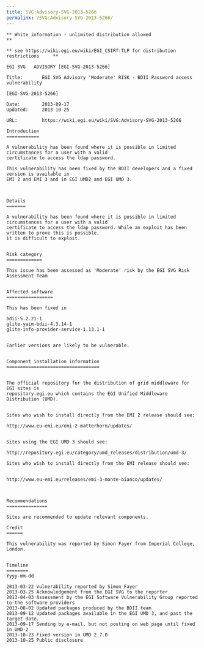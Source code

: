 ```yaml
---
title: SVG:Advisory-SVG-2013-5266
permalink: /SVG:Advisory-SVG-2013-5266/
---
```


    ** White information - unlimited distribution allowed                           **

    ** see https://wiki.egi.eu/wiki/EGI_CSIRT:TLP for distribution restrictions     **

    EGI SVG   ADVISORY [EGI-SVG-2013-5266]

    Title:       EGI SVG Advisory 'Moderate' RISK - BDII Password access vulnerability

    [EGI-SVG-2013-5266]

    Date:        2013-09-17
    Updated:     2013-10-25

    URL:         https://wiki.egi.eu/wiki/SVG:Advisory-SVG-2013-5266

    Introduction
    ============

    A vulnerability has been found where it is possible in limited circumstances for a user with a valid
    certificate to access the ldap password.

    This vulnerability has been fixed by the BDII developers and a fixed version is available in
    EMI 2 and EMI 3 and in EGI UMD2 and EGI UMD 3.



    Details
    =======

    A vulnerability has been found where it is possible in limited circumstances for a user with a valid
    certificate to access the ldap password. While an exploit has been written to prove this is possible,
    it is difficult to exploit.


    Risk category
    =============

    This issue has been assessed as 'Moderate' risk by the EGI SVG Risk Assessment Team


    Affected software
    =================

    This has been fixed in

    bdii-5.2.21-1
    glite-yaim-bdii-4.3.14-1
    glite-info-provider-service-1.13.1-1


    Earlier versions are likely to be vulnerable.


    Component installation information
    ==================================


    The official repository for the distribution of grid middleware for EGI sites is
    repository.egi.eu which contains the EGI Unified Middleware Distribution (UMD).


    Sites who wish to install directly from the EMI 2 release should see:

    http://www.eu-emi.eu/emi-2-matterhorn/updates/


    Sites using the EGI UMD 3 should see:

    http://repository.egi.eu/category/umd_releases/distribution/umd-3/

    Sites who wish to install directly from the EMI release should see:


    http://www.eu-emi.eu/releases/emi-3-monte-bianco/updates/



    Recommendations
    ===============

    Sites are recommended to update relevant components.

    Credit
    ======

    This vulnerability was reported by Simon Fayer from Imperial College, London.


    Timeline
    ========
    Yyyy-mm-dd

    2013-03-22 Vulnerability reported by Simon Fayer
    2013-03-25 Acknowledgement from the EGI SVG to the reporter
    2013-04-03 Assessment by the EGI Software Vulnerability Group reported to the software providers
    2013-08-02 Updated packages produced by the BDII team
    2013-09-12 Updated packages available in the EGI UMD 3, and past the target date.
    2013-09-17 Sending by e-mail, but not posting on web page until fixed in UMD-2
    2013-10-23 Fixed version in UMD 2.7.0
    2013-10-25 Public disclosure